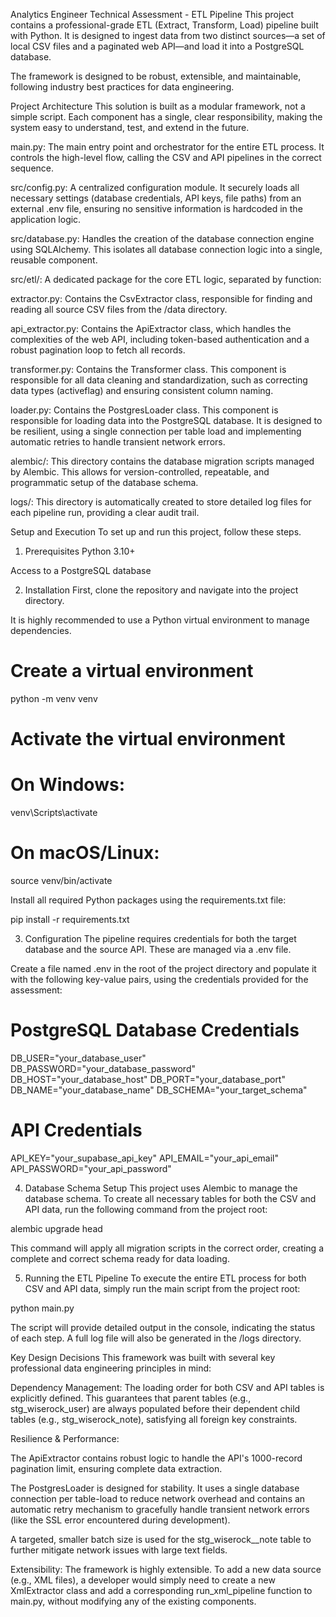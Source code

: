 Analytics Engineer Technical Assessment - ETL Pipeline
This project contains a professional-grade ETL (Extract, Transform, Load) pipeline built with Python. It is designed to ingest data from two distinct sources—a set of local CSV files and a paginated web API—and load it into a PostgreSQL database.

The framework is designed to be robust, extensible, and maintainable, following industry best practices for data engineering.

Project Architecture
This solution is built as a modular framework, not a simple script. Each component has a single, clear responsibility, making the system easy to understand, test, and extend in the future.

main.py: The main entry point and orchestrator for the entire ETL process. It controls the high-level flow, calling the CSV and API pipelines in the correct sequence.

src/config.py: A centralized configuration module. It securely loads all necessary settings (database credentials, API keys, file paths) from an external .env file, ensuring no sensitive information is hardcoded in the application logic.

src/database.py: Handles the creation of the database connection engine using SQLAlchemy. This isolates all database connection logic into a single, reusable component.

src/etl/: A dedicated package for the core ETL logic, separated by function:

extractor.py: Contains the CsvExtractor class, responsible for finding and reading all source CSV files from the /data directory.

api_extractor.py: Contains the ApiExtractor class, which handles the complexities of the web API, including token-based authentication and a robust pagination loop to fetch all records.

transformer.py: Contains the Transformer class. This component is responsible for all data cleaning and standardization, such as correcting data types (activeflag) and ensuring consistent column naming.

loader.py: Contains the PostgresLoader class. This component is responsible for loading data into the PostgreSQL database. It is designed to be resilient, using a single connection per table load and implementing automatic retries to handle transient network errors.

alembic/: This directory contains the database migration scripts managed by Alembic. This allows for version-controlled, repeatable, and programmatic setup of the database schema.

logs/: This directory is automatically created to store detailed log files for each pipeline run, providing a clear audit trail.

Setup and Execution
To set up and run this project, follow these steps.

1. Prerequisites
Python 3.10+

Access to a PostgreSQL database

2. Installation
First, clone the repository and navigate into the project directory.

It is highly recommended to use a Python virtual environment to manage dependencies.

# Create a virtual environment
python -m venv venv

# Activate the virtual environment
# On Windows:
venv\Scripts\activate
# On macOS/Linux:
source venv/bin/activate

Install all required Python packages using the requirements.txt file:

pip install -r requirements.txt

3. Configuration
The pipeline requires credentials for both the target database and the source API. These are managed via a .env file.

Create a file named .env in the root of the project directory and populate it with the following key-value pairs, using the credentials provided for the assessment:

# PostgreSQL Database Credentials
DB_USER="your_database_user"
DB_PASSWORD="your_database_password"
DB_HOST="your_database_host"
DB_PORT="your_database_port"
DB_NAME="your_database_name"
DB_SCHEMA="your_target_schema"

# API Credentials
API_KEY="your_supabase_api_key"
API_EMAIL="your_api_email"
API_PASSWORD="your_api_password"

4. Database Schema Setup
This project uses Alembic to manage the database schema. To create all necessary tables for both the CSV and API data, run the following command from the project root:

alembic upgrade head

This command will apply all migration scripts in the correct order, creating a complete and correct schema ready for data loading.

5. Running the ETL Pipeline
To execute the entire ETL process for both CSV and API data, simply run the main script from the project root:

python main.py

The script will provide detailed output in the console, indicating the status of each step. A full log file will also be generated in the /logs directory.

Key Design Decisions
This framework was built with several key professional data engineering principles in mind:

Dependency Management: The loading order for both CSV and API tables is explicitly defined. This guarantees that parent tables (e.g., stg_wiserock_user) are always populated before their dependent child tables (e.g., stg_wiserock_note), satisfying all foreign key constraints.

Resilience & Performance:

The ApiExtractor contains robust logic to handle the API's 1000-record pagination limit, ensuring complete data extraction.

The PostgresLoader is designed for stability. It uses a single database connection per table-load to reduce network overhead and contains an automatic retry mechanism to gracefully handle transient network errors (like the SSL error encountered during development).

A targeted, smaller batch size is used for the stg_wiserock__note table to further mitigate network issues with large text fields.

Extensibility: The framework is highly extensible. To add a new data source (e.g., XML files), a developer would simply need to create a new XmlExtractor class and add a corresponding run_xml_pipeline function to main.py, without modifying any of the existing components.
